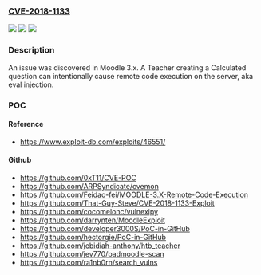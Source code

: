 ### [CVE-2018-1133](https://cve.mitre.org/cgi-bin/cvename.cgi?name=CVE-2018-1133)
![](https://img.shields.io/static/v1?label=Product&message=Moodle%203.x%20unknown&color=blue)
![](https://img.shields.io/static/v1?label=Version&message=n%2Fa&color=blue)
![](https://img.shields.io/static/v1?label=Vulnerability&message=eval%20injection&color=brighgreen)

### Description

An issue was discovered in Moodle 3.x. A Teacher creating a Calculated question can intentionally cause remote code execution on the server, aka eval injection.

### POC

#### Reference
- https://www.exploit-db.com/exploits/46551/

#### Github
- https://github.com/0xT11/CVE-POC
- https://github.com/ARPSyndicate/cvemon
- https://github.com/Feidao-fei/MOODLE-3.X-Remote-Code-Execution
- https://github.com/That-Guy-Steve/CVE-2018-1133-Exploit
- https://github.com/cocomelonc/vulnexipy
- https://github.com/darrynten/MoodleExploit
- https://github.com/developer3000S/PoC-in-GitHub
- https://github.com/hectorgie/PoC-in-GitHub
- https://github.com/jebidiah-anthony/htb_teacher
- https://github.com/jev770/badmoodle-scan
- https://github.com/ra1nb0rn/search_vulns

